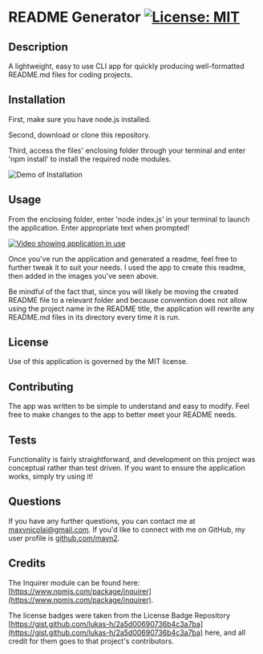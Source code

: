 # README Generator [![License: MIT](https://img.shields.io/badge/License-MIT-yellow.svg)](https://opensource.org/licenses/MIT)

## Description

A lightweight, easy to use CLI app for quickly producing well-formatted README.md files for coding projects.

## Installation

First, make sure you have node.js installed.

Second, download or clone this repository.

Third, access the files' enclosing folder through your terminal and enter 'npm install' to install the required node modules.

![Demo of Installation](https://user-images.githubusercontent.com/62775874/101969757-fdafd380-3bda-11eb-8c84-7068bfd3e5fe.gif)

## Usage

From the enclosing folder, enter 'node index.js' in your terminal to launch the application.
Enter appropriate text when prompted!

[![Video showing application in use](https://share.getcloudapp.com/7KuL85Z1)](https://share.getcloudapp.com/7KuL85Z1)

Once you've run the application and generated a readme, feel free to further tweak it to suit your needs.  I used the app to create this readme, then added in the images you've seen above.

Be mindful of the fact that, since you will likely be moving the created README file to a relevant folder and because convention does not allow using the project name in the README title, the application will rewrite any README.md files in its directory every time it is run.

## License

Use of this application is governed by the MIT license.

## Contributing

The app was written to be simple to understand and easy to modify. Feel free to make changes to the app to better meet your README needs.

## Tests

Functionality is fairly straightforward, and development on this project was conceptual rather than test driven. If you want to ensure the application works, simply try using it!

## Questions

If you have any further questions, you can contact me at maxvnicolai@gmail.com. If you'd like to connect with me on GitHub, my user profile is [github.com/mavn2](github.com/mavn2).

## Credits

The Inquirer module can be found here: [https://www.npmjs.com/package/inquirer](https://www.npmjs.com/package/inquirer).

The license badges were taken from the License Badge Repository [https://gist.github.com/lukas-h/2a5d00690736b4c3a7ba](https://gist.github.com/lukas-h/2a5d00690736b4c3a7ba) here, and all credit for them goes to that project's contributors.
